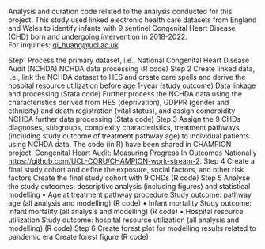 Analysis and curation code related to the analysis conducted for this project.
This study used  linked electronic health care datasets from England and Wales to identify infants with 9 sentinel Congenital Heart Disease (CHD) born and undergoing intervention in 2018-2022.  
For inquiries: qi_huang@ucl.ac.uk

Step1
Process the primary dataset, i.e., National Congenital Heart Disease Audit (NCHDA)
NCHDA data processing (R code)
Step 2
Create linked data, i.e., link the NCHDA dataset to HES and create care spells and derive the hospital resource utilization before age 1-year (study outcome)
Data linkage and processing (Stata code)
Further process the NCHDA data using the characteristics derived from HES (deprivation), GDPPR (gender and ethnicity) and death registration (vital status), and assign comorbidity 
NCHDA further data processing (Stata code)
Step 3
Assign the 9 CHDs diagnoses, subgroups, complexity characteristics, treatment pathways  (including study outcome of treatment pathway age) to individual patients using NCHDA data. The code (in R) have been shared in CHAMPION project: Congenital Heart Audit: Measuring Progress In Outcomes Nationally
https://github.com/UCL-CORU/CHAMPION-work-stream-2.
Step 4
Create a final study cohort and define the exposure, social factors, and other risk factors
Create the final study cohort with 9 CHDs (R code)
Step 5
Analyse the study outcomes: descriptive analysis (including figures) and statistical modelling
•	Age at treatment pathway procedure
Study outcome: pathway age (all analysis and modelling) (R code)
•	Infant mortality
Study outcome: infant mortality (all analysis and modelling) (R code)
•	Hospital resource utilization
Study outcome: hospital resource utilization (all analysis and modelling) (R code)
Step 6
Create forest plot for modelling results related to pandemic era
Create forest figure (R code)
